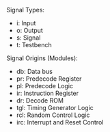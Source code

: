 Signal Types:
- i: Input
- o: Output
- s: Signal
- t: Testbench

Signal Origins (Modules):
- db: Data bus
- pr: Predecode Register
- pl: Predecode Logic
- ir: Instruction Register
- dr: Decode ROM
- tgl: Timing Generator Logic
- rcl: Random Control Logic
- irc: Interrupt and Reset Control
